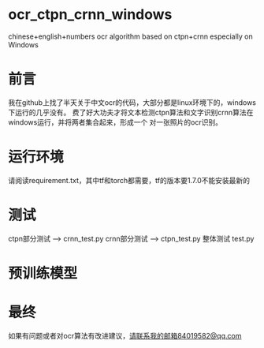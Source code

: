 # ocr_ctpn_crnn_windows
chinese+english+numbers ocr algorithm based on ctpn+crnn especially on Windows
# 前言
我在github上找了半天关于中文ocr的代码，大部分都是linux环境下的，windows下运行的几乎没有。
费了好大功夫才将文本检测ctpn算法和文字识别crnn算法在windows运行，并将两者集合起来，形成一个
对一张照片的ocr识别。
# 运行环境
请阅读requirement.txt，其中tf和torch都需要，tf的版本要1.7.0不能安装最新的
# 测试
ctpn部分测试 --> crnn_test.py
crnn部分测试 --> ctpn_test.py
整体测试 test.py
# 预训练模型
# 最终
如果有问题或者对ocr算法有改进建议，请联系我的邮箱84019582@qq.com

